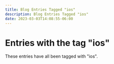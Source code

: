 ```yaml
---
title: Blog Entries Tagged "ios"
description: Blog Entries Tagged "ios"
date: 2023-03-03T14:08:55-06:00
---
```

# Entries with the tag "ios"

These entries have all been tagged with "ios".